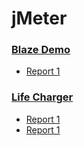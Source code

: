# jMeter
<h3 style="color:black"><a href="https://blazedemo.com/">Blaze Demo</a></h3>
<ul>
  <li><a href="https://blaze-demo-report1.netlify.app" target="_blank">Report 1 </a></li>
</ul>

<h3><a href="https://lifecharger.org/">Life Charger</a></h3>
<ul>
  <li><a href="https://life-charger-report1.netlify.app">Report 1</a></li>
  <li><a href="https://life-charger-report2.netlify.app">Report 1</a></li>
</ul>

